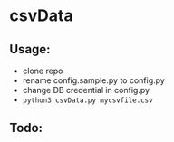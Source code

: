 # csvData


## Usage:
- clone repo
- rename config.sample.py to config.py
- change DB credential in config.py
- ```python3 csvData.py mycsvfile.csv```


## Todo:


